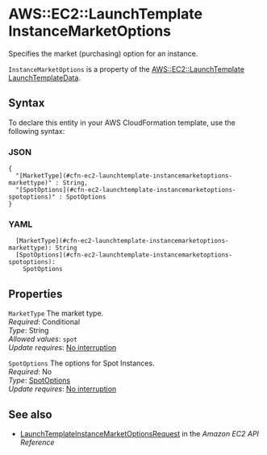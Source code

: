 # AWS::EC2::LaunchTemplate InstanceMarketOptions<a name="aws-properties-ec2-launchtemplate-instancemarketoptions"></a>

Specifies the market \(purchasing\) option for an instance\.

`InstanceMarketOptions` is a property of the [AWS::EC2::LaunchTemplate LaunchTemplateData](https://docs.aws.amazon.com/AWSCloudFormation/latest/UserGuide/aws-properties-ec2-launchtemplate-launchtemplatedata.html)\.

## Syntax<a name="aws-properties-ec2-launchtemplate-instancemarketoptions-syntax"></a>

To declare this entity in your AWS CloudFormation template, use the following syntax:

### JSON<a name="aws-properties-ec2-launchtemplate-instancemarketoptions-syntax.json"></a>

```
{
  "[MarketType](#cfn-ec2-launchtemplate-instancemarketoptions-markettype)" : String,
  "[SpotOptions](#cfn-ec2-launchtemplate-instancemarketoptions-spotoptions)" : SpotOptions
}
```

### YAML<a name="aws-properties-ec2-launchtemplate-instancemarketoptions-syntax.yaml"></a>

```
  [MarketType](#cfn-ec2-launchtemplate-instancemarketoptions-markettype): String
  [SpotOptions](#cfn-ec2-launchtemplate-instancemarketoptions-spotoptions): 
    SpotOptions
```

## Properties<a name="aws-properties-ec2-launchtemplate-instancemarketoptions-properties"></a>

`MarketType`  <a name="cfn-ec2-launchtemplate-instancemarketoptions-markettype"></a>
The market type\.  
*Required*: Conditional  
*Type*: String  
*Allowed values*: `spot`  
*Update requires*: [No interruption](https://docs.aws.amazon.com/AWSCloudFormation/latest/UserGuide/using-cfn-updating-stacks-update-behaviors.html#update-no-interrupt)

`SpotOptions`  <a name="cfn-ec2-launchtemplate-instancemarketoptions-spotoptions"></a>
The options for Spot Instances\.  
*Required*: No  
*Type*: [SpotOptions](aws-properties-ec2-launchtemplate-spotoptions.md)  
*Update requires*: [No interruption](https://docs.aws.amazon.com/AWSCloudFormation/latest/UserGuide/using-cfn-updating-stacks-update-behaviors.html#update-no-interrupt)

## See also<a name="aws-properties-ec2-launchtemplate-instancemarketoptions--seealso"></a>
+  [ LaunchTemplateInstanceMarketOptionsRequest](https://docs.aws.amazon.com/AWSEC2/latest/APIReference/API_LaunchTemplateInstanceMarketOptionsRequest.html) in the *Amazon EC2 API Reference* 

